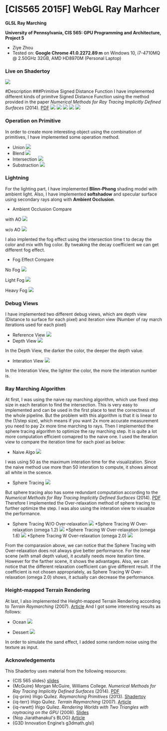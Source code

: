 # [CIS565 2015F] WebGL Ray Marhcer

**GLSL Ray Marching**

**University of Pennsylvania, CIS 565: GPU Programming and Architecture, Project 5**

* Ziye Zhou
* Tested on:  **Google Chrome 41.0.2272.89 m** on
  Windows 10, i7-4710MQ @ 2.50GHz 32GB, AMD HD8970M (Personal Laptop)

### Live on Shadertoy

[![](img/depth_map_ref.png)](https://www.shadertoy.com/view/4ljXzV)

#Description
###Primitive Signed Distance Function
I have implemented different kinds of primitve Signed Distance Function using the method provided in the paper *Numerical Methods for Ray Tracing Implicitly Defined Surfaces* (2014).
  [PDF](http://graphics.cs.williams.edu/courses/cs371/f14/reading/implicit.pdf)
    ![](img/box.png)
    ![](img/round_box.png)
    ![](img/Torus.png)
    ![](img/1wheel.png)
    ![](img/cylinder.png)
    
### Operation on Primitive
In order to create more interesting object using the combination of primitives, I have implemented some operation method.

* Union
![](img/double_sphere_union.png)
* Blend
![](img/double_sphere_blend.png)
* Intersection
![](img/double_sphere_intersection.png)
* Substraction
![](img/double_sphere_substraction.png)
  
### Lightning

For the lighting part, I have implemented **Blinn-Phong** shading model with ambient light. Also, I have implemented **softshadow** and specular surface using secondary rays along with **Ambient Occlusion**. 

* Ambient Occlusion Compare

with AO
![](img/w_AO.png)

w/o AO
![](img/wo_AO.png)

I also implented the fog effect using the intersection time t to decay the color and mix with fog color. By tweaking the decay coefficient we can get different fog effect.

* Fog Effect Compare

No Fog
![](img/no_fog.png)

Light Fog
![](img/light_fog.png)

Heavy Fog
![](img/heavy_fog.png)


### Debug Views

I have implemented two different debug views, which are depth view (Distance to surface for each pixel) and iteration view (Number of ray march iterations used for each pixel)
* Reference View
![](img/depth_map_ref.png)
* Depth View
![](img/depth_map.png)

In the Depth View, the darker the color, the deeper the depth value.
* Interation View
![](img/iteration_map.png)

In the Interation View, the lighter the color, the more the interation number is.

### Ray Marching Algorithm

At first, I was using the naive ray marching algorithm, which use fixed step size in each iteration to find the intersection. This is very easy to implemented and can be used in the first place to test the correctness of the whole pipeline. But the problem with this algorithm is that it is linear to the (1/step size), which means if you want 2x more accurate measurement you need to pay 2x more time marching to rays. Then I implemented the sphere tracing algorithm to optimize the ray marching step. It is quite a lot more computation efficient comapred to the naive one. I used the iteration view to compare the iteration time for each pixel as below:
* Naive Algo
![](img/cmp_naive.png)

I was using 50 as the maximum interation time for the visualization. Since the naive method use more than 50 interation to compute, it shows almost all white in the scence.

* Sphere Tracing
![](img/cmp_sphere_tracing.png)

But sphere tracing also has some redundant computation according to the   *Numerical Methods for Ray Tracing Implicitly Defined Surfaces* (2014). [PDF](http://graphics.cs.williams.edu/courses/cs371/f14/reading/implicit.pdf) Therefore I implemented the  Over-relaxation method of sphere tracing to further optimize the step. I was also using the interation view to visualize the performance. 

* Sphere Tracing W/O Over-relaxation
![](img/sphere_tracing_wo_over_relax.png)
*Sphere Tracing W Over-relaxation (omega 1.2)
![](img/sphere_tracing_w_over_relax_1.2.png)
*Sphere Tracing W Over-relaxation (omega 1.6)
![](img/sphere_tracing_w_over_relax_1.6.png)
*Sphere Tracing W Over-relaxation (omega 2.0)
![](img/sphere_tracing_w_over_relax_2.0.png)

From the comparasion above, we can notice that the Sphere Tracing with Over-relaxation does not always give better performance. For the near scene (with small depth value), it acutally needs more iteration time. However for the farther scene, it shows the advantages. Also, we can notice that the different relaxation coefficient can give different result. If the coefficient is not chosen appropriately, as Sphere Tracing W Over-relaxation (omega 2.0) shows, it actually can decrease the performance.


### Height-mapped Terrain Rendering

At last, I also implemented the Height-mapped Terrain Rendering according to *Terrain Raymarching* (2007).
  [Article](http://www.iquilezles.org/www/articles/terrainmarching/terrainmarching.htm) And I got some interesting results as follows:

* Ocean
![](img/ocean.png)

* Dessert
![](img/dessert.png)

In order to simulate the sand effect, I added some random noise using the texture as input.

### Acknowledgements

This Shadertoy uses material from the following resources:

* {CIS 565 slides}
  [slides](http://cis565-fall-2015.github.io/lectures/12-Ray-Marching.pptx)
* {McGuire}
  Morgan McGuire, Williams College.
  *Numerical Methods for Ray Tracing Implicitly Defined Surfaces* (2014).
  [PDF](http://graphics.cs.williams.edu/courses/cs371/f14/reading/implicit.pdf)
* {iq-prim}
  Iñigo Quílez.
  *Raymarching Primitives* (2013).
  [Shadertoy](https://www.shadertoy.com/view/Xds3zN)
* {iq-terr}
  Iñigo Quílez.
  *Terrain Raymarching* (2007).
  [Article](http://www.iquilezles.org/www/articles/terrainmarching/terrainmarching.htm)
* {iq-rwwtt}
  Iñigo Quílez.
  *Rendering Worlds with Two Triangles with raytracing on the GPU* (2008).
  [Slides](http://www.iquilezles.org/www/material/nvscene2008/rwwtt.pdf)
* {Nop Jiarathanakul's BLOG}
  [Article](http://nopjia.blogspot.com/search?updated-min=2012-01-01T00:00:00-05:00&updated-max=2013-01-01T00:00:00-05:00&max-results=27)
* {G3D Innovation Engine’s g3dmath.glsl}




